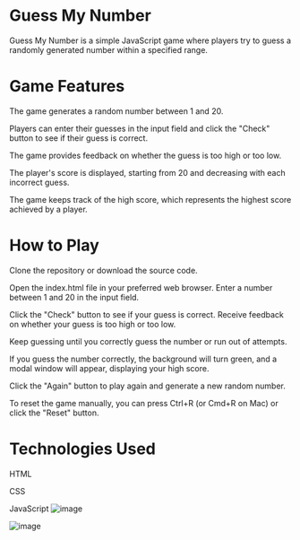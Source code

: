 
# Guess My Number

Guess My Number is a simple JavaScript game where players try to guess a randomly generated number within a specified range.

# Game Features
The game generates a random number between 1 and 20.

Players can enter their guesses in the input field and click the "Check" button to see if their guess is correct.

The game provides feedback on whether the guess is too high or too low.

The player's score is displayed, starting from 20 and decreasing with each incorrect guess.

The game keeps track of the high score, which represents the highest score achieved by a player.

# How to Play
Clone the repository or download the source code.

Open the index.html file in your preferred web browser.
Enter a number between 1 and 20 in the input field.

Click the "Check" button to see if your guess is correct.
Receive feedback on whether your guess is too high or too low.

Keep guessing until you correctly guess the number or run out of attempts.

If you guess the number correctly, the background will turn green, and a modal window will appear, displaying your high score.

Click the "Again" button to play again and generate a new random number.

To reset the game manually, you can press Ctrl+R (or Cmd+R on Mac) or click the "Reset" button.

# Technologies Used
HTML

CSS

JavaScript
![image](https://github.com/Dinesh0204/Guess-My-Number-JS/assets/72650101/e392a700-4104-482a-a110-8e0d6eb509dd)

![image](https://github.com/Dinesh0204/Guess-My-Number-JS/assets/72650101/68c85610-847b-4f4b-8251-fb7929320dea)




